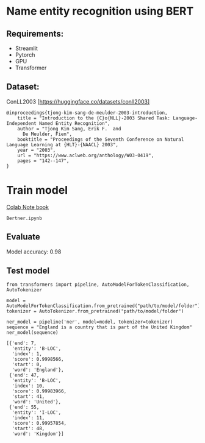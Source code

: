 # Name entity recognition using BERT

## Requirements:
- Streamlit
- Pytorch
- GPU
- Transformer

## Dataset:
ConLL2003 [https://huggingface.co/datasets/conll2003]

```
@inproceedings{tjong-kim-sang-de-meulder-2003-introduction,
    title = "Introduction to the {C}o{NLL}-2003 Shared Task: Language-Independent Named Entity Recognition",
    author = "Tjong Kim Sang, Erik F.  and
      De Meulder, Fien",
    booktitle = "Proceedings of the Seventh Conference on Natural Language Learning at {HLT}-{NAACL} 2003",
    year = "2003",
    url = "https://www.aclweb.org/anthology/W03-0419",
    pages = "142--147",
}
```

# Train model
[Colab Note book](https://colab.research.google.com/drive/1OWZ5l0hQOoPbjsP4zCO0ix5yOxIEY4vr)
```
Bertner.ipynb
```

## Evaluate
Model accuracy: 0.98

## Test model
```
from transformers import pipeline, AutoModelForTokenClassification, AutoTokenizer

model = AutoModelForTokenClassification.from_pretrained("path/to/model/folder")
tokenizer = AutoTokenizer.from_pretrained("path/to/model/folder")

ner_model = pipeline('ner', model=model, tokenizer=tokenizer)
sequence = "England is a country that is part of the United Kingdom"
ner_model(sequence)
```
```
[{'end': 7,
  'entity': 'B-LOC',
  'index': 1,
  'score': 0.9998566,
  'start': 0,
  'word': 'England'},
 {'end': 47,
  'entity': 'B-LOC',
  'index': 10,
  'score': 0.99983966,
  'start': 41,
  'word': 'United'},
 {'end': 55,
  'entity': 'I-LOC',
  'index': 11,
  'score': 0.99957854,
  'start': 48,
  'word': 'Kingdom'}]
```
